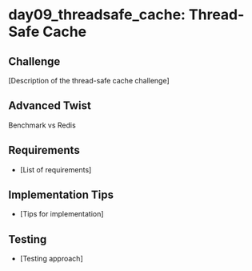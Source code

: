 # day09_threadsafe_cache: Thread-Safe Cache

## Challenge
[Description of the thread-safe cache challenge]

## Advanced Twist
Benchmark vs Redis

## Requirements
- [List of requirements]

## Implementation Tips
- [Tips for implementation]

## Testing
- [Testing approach]
